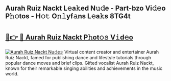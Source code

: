 ## Aurah Ruiz Nackt L𝚎a𝚔ed N𝚞𝚍e - Part-bzo Vi𝚍𝚎o P𝚑𝚘tos - H𝚘𝚝 O𝚗𝚕yf𝚊ns L𝚎a𝚔s 8TG4t

# <h2><a href="http://kf5vfz.oniu.top/?m=Aurah+Ruiz+Nackt">🔗👉 🔴 Aurah Ruiz Nackt P𝚑ot𝚘𝚜 V𝚒d𝚎o</a></h2>

[![Aurah Ruiz Nackt Nu𝚍e𝚜](https://i.imgur.com/0qMVB7G.gif)](http://kf5vfz.oniu.top/?m=Aurah+Ruiz+Nackt)
Virtual content creator and entertainer Aurah Ruiz Nackt, famed for publishing dance and lifestyle tutorials through popular dance moves and brief clips. Gifted vocalist Aurah Ruiz Nackt, known for their remarkable singing abilities and achievements in the music world.  
